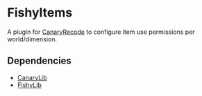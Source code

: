 FishyItems
==========
A plugin for [CanaryRecode](http://canarymod.net) to configure item use permissions per world/dimension.

Dependencies
------------
* [CanaryLib](https://github.com/FallenMoonNetwork/CanaryLib)
* [FishyLib](https://github.com/nosefish/FishyLib)
